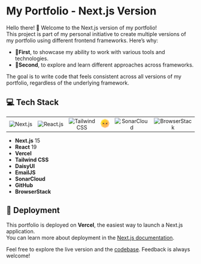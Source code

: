 # My Portfolio - Next.js Version

Hello there! 👋 Welcome to the Next.js version of my portfolio!  
This project is part of my personal initiative to create multiple versions of my portfolio using different frontend frameworks. Here’s why:

- 🥇**First**, to showcase my ability to work with various tools and technologies.  
- 🥈**Second**, to explore and learn different approaches across frameworks. 

The goal is to write code that feels consistent across all versions of my portfolio, regardless of the underlying framework.

##  💻 Tech Stack
<table width="100" align='center' >
  <tr>
      <td align='center' width="160">
        <img src="https://raw.githubusercontent.com/gilbarbara/logos/92bb74e98bca1ea1ad794442676ebc4e75038adc/logos/nextjs-icon.svg" width="40" title="Next.js"/>        
      </td>
<td align='center' width="160">
        <img src="https://raw.githubusercontent.com/gilbarbara/logos/92bb74e98bca1ea1ad794442676ebc4e75038adc/logos/react.svg" width="40" title="React.js"/>        
      </td>
<td align='center' width="160">
        <img src="https://www.vectorlogo.zone/logos/tailwindcss/tailwindcss-icon.svg" width="40" title="Tailwind CSS"/>        
      </td>
<td align='center' width="160">
        <img src="https://raw.githubusercontent.com/gilbarbara/logos/92bb74e98bca1ea1ad794442676ebc4e75038adc/logos/daisyUI-icon.svg" width="40" title="DaisyUI"/>        
      </td>
<td align='center' width="160">
        <img src="https://raw.githubusercontent.com/gilbarbara/logos/92bb74e98bca1ea1ad794442676ebc4e75038adc/logos/sonarcloud-icon.svg" width="40" title="SonarCloud"/>        
      </td>
<td align='center' width="160">
        <img src="https://raw.githubusercontent.com/gilbarbara/logos/92bb74e98bca1ea1ad794442676ebc4e75038adc/logos/browserstack.svg" width="40" title="BrowserStack"/>        
      </td>
  </tr>
</table>

- **Next.js** 15  
- **React** 19  
- **Vercel**  
- **Tailwind CSS**  
- **DaisyUI** 
- **EmailJS**  
- **SonarCloud**  
- **GitHub**  
- **BrowserStack**  

## 🚀 Deployment 

This portfolio is deployed on **Vercel**, the easiest way to launch a Next.js application.  
You can learn more about deployment in the [Next.js documentation](https://nextjs.org/docs/app/building-your-application/deploying).

Feel free to explore the live version and the [codebase](https://github.com/Giaspa/my-portfolio-next). Feedback is always welcome!